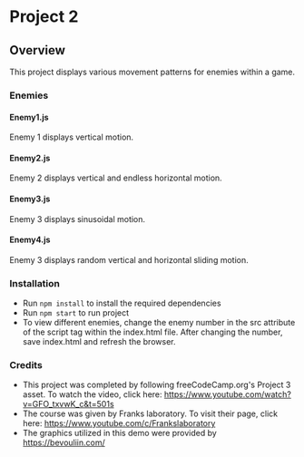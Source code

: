 # Project 2

## Overview

This project displays various movement patterns for enemies within a game.

### Enemies

#### Enemy1.js

Enemy 1 displays vertical motion.

#### Enemy2.js

Enemy 2 displays vertical and endless horizontal motion.

#### Enemy3.js

Enemy 3 displays sinusoidal motion.

#### Enemy4.js

Enemy 3 displays random vertical and horizontal sliding motion.

### Installation

* Run `npm install` to install the required dependencies
* Run `npm start` to run project
* To view different enemies, change the enemy number in the src attribute of the script tag within the index.html file.
  After changing the number, save index.html and refresh the browser.

### Credits

* This project was completed by following freeCodeCamp.org's Project 3 asset.
  To watch the video, click here: https://www.youtube.com/watch?v=GFO_txvwK_c&t=501s
* The course was given by Franks laboratory. To visit their page, click
  here: https://www.youtube.com/c/Frankslaboratory
* The graphics utilized in this demo were provided by https://bevouliin.com/

